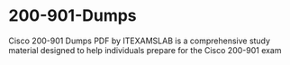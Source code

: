 # 200-901-Dumps
Cisco 200-901 Dumps PDF by ITEXAMSLAB is a comprehensive study material designed to help individuals prepare for the Cisco 200-901 exam

